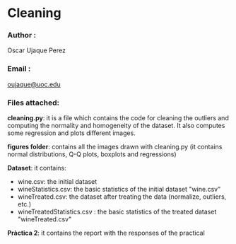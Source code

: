 # Cleaning

### Author : 
  Oscar Ujaque Perez
  
  
### Email : 
   oujaque@uoc.edu
   
   
### Files attached:

**cleaning.py**: it is a file which contains the code for cleaning the outliers and computing the normality and homogeneity of the dataset. It also computes some regression and plots different images.

**figures folder**: contains all the images drawn with cleaning.py (it contains normal distributions, Q-Q plots, boxplots and regressions)

**Dataset**: it contains:
+ wine.csv: the initial dataset
+ wineStatistics.csv: the basic statistics of the initial dataset "wine.csv"
+ wineTreated.csv: the dataset after treating the data (normalize, outliers, etc.)
+ wineTreatedStatistics.csv :  the basic statistics of the treated dataset "wineTreated.csv"

**Pràctica 2**: it contains the report with the responses of the practical

  
